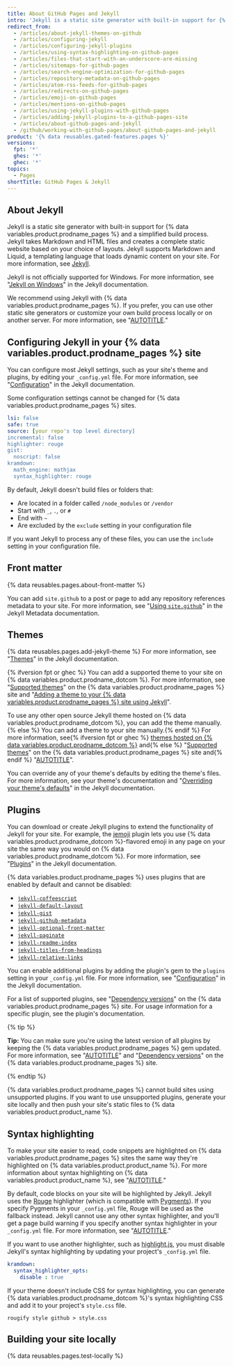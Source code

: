 ```yaml
---
title: About GitHub Pages and Jekyll
intro: 'Jekyll is a static site generator with built-in support for {% data variables.product.prodname_pages %}.'
redirect_from:
  - /articles/about-jekyll-themes-on-github
  - /articles/configuring-jekyll
  - /articles/configuring-jekyll-plugins
  - /articles/using-syntax-highlighting-on-github-pages
  - /articles/files-that-start-with-an-underscore-are-missing
  - /articles/sitemaps-for-github-pages
  - /articles/search-engine-optimization-for-github-pages
  - /articles/repository-metadata-on-github-pages
  - /articles/atom-rss-feeds-for-github-pages
  - /articles/redirects-on-github-pages
  - /articles/emoji-on-github-pages
  - /articles/mentions-on-github-pages
  - /articles/using-jekyll-plugins-with-github-pages
  - /articles/adding-jekyll-plugins-to-a-github-pages-site
  - /articles/about-github-pages-and-jekyll
  - /github/working-with-github-pages/about-github-pages-and-jekyll
product: '{% data reusables.gated-features.pages %}'
versions:
  fpt: '*'
  ghes: '*'
  ghec: '*'
topics:
  - Pages
shortTitle: GitHub Pages & Jekyll
---
```


## About Jekyll

Jekyll is a static site generator with built-in support for {% data variables.product.prodname_pages %} and a simplified build process. Jekyll takes Markdown and HTML files and creates a complete static website based on your choice of layouts. Jekyll supports Markdown and Liquid, a templating language that loads dynamic content on your site. For more information, see [Jekyll](https://jekyllrb.com/).

Jekyll is not officially supported for Windows. For more information, see "[Jekyll on Windows](https://jekyllrb.com/docs/windows/#installation)" in the Jekyll documentation.

We recommend using Jekyll with {% data variables.product.prodname_pages %}. If you prefer, you can use other static site generators or customize your own build process locally or on another server. For more information, see "[AUTOTITLE](/pages/getting-started-with-github-pages/about-github-pages#static-site-generators)."

## Configuring Jekyll in your {% data variables.product.prodname_pages %} site

You can configure most Jekyll settings, such as your site's theme and plugins, by editing your `_config.yml` file. For more information, see "[Configuration](https://jekyllrb.com/docs/configuration/)" in the Jekyll documentation.

Some configuration settings cannot be changed for {% data variables.product.prodname_pages %} sites.

```yaml
lsi: false
safe: true
source: [your repo's top level directory]
incremental: false
highlighter: rouge
gist:
  noscript: false
kramdown:
  math_engine: mathjax
  syntax_highlighter: rouge
```

By default, Jekyll doesn't build files or folders that:
- Are located in a folder called `/node_modules` or `/vendor`
- Start with `_`, `.`, or `#`
- End with `~`
- Are excluded by the `exclude` setting in your configuration file

If you want Jekyll to process any of these files, you can use the `include` setting in your configuration file.

## Front matter

{% data reusables.pages.about-front-matter %}

You can add `site.github` to a post or page to add any repository references metadata to your site. For more information, see "[Using `site.github`](https://jekyll.github.io/github-metadata/site.github/)" in the Jekyll Metadata documentation.

## Themes

{% data reusables.pages.add-jekyll-theme %} For more information, see "[Themes](https://jekyllrb.com/docs/themes/)" in the Jekyll documentation.

{% ifversion fpt or ghec %}
You can add a supported theme to your site on {% data variables.product.prodname_dotcom %}. For more information, see "[Supported themes](https://pages.github.com/themes/)" on the {% data variables.product.prodname_pages %} site and "[Adding a theme to your {% data variables.product.prodname_pages %} site using Jekyll](/pages/setting-up-a-github-pages-site-with-jekyll/adding-a-theme-to-your-github-pages-site-using-jekyll)".

To use any other open source Jekyll theme hosted on {% data variables.product.prodname_dotcom %}, you can add the theme manually.{% else %} You can add a theme to your site manually.{% endif %} For more information, see{% ifversion fpt or ghec %} [themes hosted on {% data variables.product.prodname_dotcom %}](https://github.com/topics/jekyll-theme) and{% else %} "[Supported themes](https://pages.github.com/themes/)" on the {% data variables.product.prodname_pages %} site and{% endif %} "[AUTOTITLE](/pages/setting-up-a-github-pages-site-with-jekyll/adding-a-theme-to-your-github-pages-site-using-jekyll)".

You can override any of your theme's defaults by editing the theme's files. For more information, see your theme's documentation and "[Overriding your theme's defaults](https://jekyllrb.com/docs/themes/#overriding-theme-defaults)" in the Jekyll documentation.

## Plugins

You can download or create Jekyll plugins to extend the functionality of Jekyll for your site. For example, the [jemoji](https://github.com/jekyll/jemoji) plugin lets you use {% data variables.product.prodname_dotcom %}-flavored emoji in any page on your site the same way you would on {% data variables.product.prodname_dotcom %}. For more information, see "[Plugins](https://jekyllrb.com/docs/plugins/)" in the Jekyll documentation.

{% data variables.product.prodname_pages %} uses plugins that are enabled by default and cannot be disabled:
- [`jekyll-coffeescript`](https://github.com/jekyll/jekyll-coffeescript)
- [`jekyll-default-layout`](https://github.com/benbalter/jekyll-default-layout)
- [`jekyll-gist`](https://github.com/jekyll/jekyll-gist)
- [`jekyll-github-metadata`](https://github.com/jekyll/github-metadata)
- [`jekyll-optional-front-matter`](https://github.com/benbalter/jekyll-optional-front-matter)
- [`jekyll-paginate`](https://github.com/jekyll/jekyll-paginate)
- [`jekyll-readme-index`](https://github.com/benbalter/jekyll-readme-index)
- [`jekyll-titles-from-headings`](https://github.com/benbalter/jekyll-titles-from-headings)
- [`jekyll-relative-links`](https://github.com/benbalter/jekyll-relative-links)

You can enable additional plugins by adding the plugin's gem to the `plugins` setting in your `_config.yml` file. For more information, see "[Configuration](https://jekyllrb.com/docs/configuration/)" in the Jekyll documentation.

For a list of supported plugins, see "[Dependency versions](https://pages.github.com/versions/)" on the {% data variables.product.prodname_pages %} site.  For usage information for a specific plugin, see the plugin's documentation.

{% tip %}

**Tip:** You can make sure you're using the latest version of all plugins by keeping the {% data variables.product.prodname_pages %} gem updated. For more information, see "[AUTOTITLE](/pages/setting-up-a-github-pages-site-with-jekyll/testing-your-github-pages-site-locally-with-jekyll#updating-the-github-pages-gem)" and "[Dependency versions](https://pages.github.com/versions/)" on the {% data variables.product.prodname_pages %} site.

{% endtip %}

{% data variables.product.prodname_pages %} cannot build sites using unsupported plugins. If you want to use unsupported plugins, generate your site locally and then push your site's static files to {% data variables.product.product_name %}.

## Syntax highlighting

To make your site easier to read, code snippets are highlighted on {% data variables.product.prodname_pages %} sites the same way they're highlighted on {% data variables.product.product_name %}. For more information about syntax highlighting on {% data variables.product.product_name %}, see "[AUTOTITLE](/get-started/writing-on-github/working-with-advanced-formatting/creating-and-highlighting-code-blocks)."

By default, code blocks on your site will be highlighted by Jekyll. Jekyll uses the [Rouge](https://github.com/rouge-ruby/rouge) highlighter (which is compatible with [Pygments](https://pygments.org/)). If you specify Pygments in your `_config.yml` file, Rouge will be used as the fallback instead. Jekyll cannot use any other syntax highlighter, and you'll get a page build warning if you specify another syntax highlighter in your `_config.yml` file. For more information, see "[AUTOTITLE](/pages/setting-up-a-github-pages-site-with-jekyll/about-jekyll-build-errors-for-github-pages-sites)."

If you want to use another highlighter, such as [highlight.js](https://github.com/highlightjs/highlight.js), you must disable Jekyll's syntax highlighting by updating your project's `_config.yml` file.

```yaml
kramdown:
  syntax_highlighter_opts:
    disable : true
```

If your theme doesn't include CSS for syntax highlighting, you can generate {% data variables.product.prodname_dotcom %}'s syntax highlighting CSS and add it to your project's `style.css` file.

```shell
rougify style github > style.css
```

## Building your site locally

{% data reusables.pages.test-locally %}

